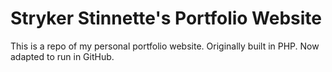 # Stryker Stinnette's Portfolio Website

This is a repo of my personal portfolio website. Originally built in PHP. Now adapted to run in GitHub.
